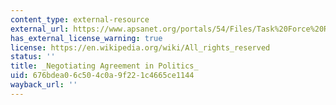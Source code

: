 ```yaml
---
content_type: external-resource
external_url: https://www.apsanet.org/portals/54/Files/Task%20Force%20Reports/MansbridgeTF_FinalDraft.pdf
has_external_license_warning: true
license: https://en.wikipedia.org/wiki/All_rights_reserved
status: ''
title: _Negotiating Agreement in Politics_
uid: 676bdea0-6c50-4c0a-9f22-1c4665ce1144
wayback_url: ''
---
```

